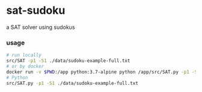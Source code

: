 # sat-sudoku
a SAT solver using sudokus

### usage
```bash
# run locally
src/SAT -p1 -S1 ./data/sudoku-example-full.txt
# or by docker
docker run -v $PWD:/app python:3.7-alpine python /app/src/SAT.py -p1 -S1 /app/data/sudoku-example-full.txt
# Python
src/SAT.py -p1 -S1 ./data/sudoku-example-full.txt
```
